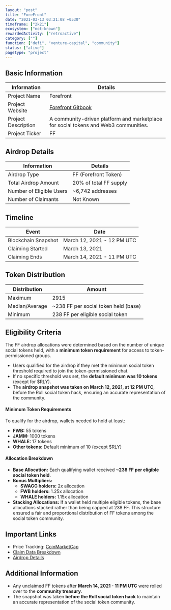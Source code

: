 ```yaml
---
layout: "post"
title: "ForeFront"
date: "2021-03-13 03:21:08 +0530"
timeframe: ["2k21"]
ecosystem: ["not-known"]
rewardedActivity: ["retroactive"]
category: [""]
function: ["defi", "venture-capital", "community"]
status: ["alive"]
pagetype: "project"
---
```


## Basic Information

| Information         | Details                                                                                          |
| ------------------- | ------------------------------------------------------------------------------------------------ |
| Project Name        | Forefront                                                                                        |
| Project Website     | [Forefront Gitbook](https://forefront.gitbook.io/forefront/token-distribution/community-airdrop) |
| Project Description | A community-driven platform and marketplace for social tokens and Web3 communities.              |
| Project Ticker      | FF                                                                                               |

## Airdrop Details

| Information              | Details                |
| ------------------------ | ---------------------- |
| Airdrop Type             | FF (Forefront Token)   |
| Total Airdrop Amount     | 20% of total FF supply |
| Number of Eligible Users | ~6,742 addresses       |
| Number of Claimants      | Not Known              |

## Timeline

| Event               | Date                       |
| ------------------- | -------------------------- |
| Blockchain Snapshot | March 12, 2021 - 12 PM UTC |
| Claiming Started    | March 13, 2021             |
| Claiming Ends       | March 14, 2021 - 11 PM UTC |

## Token Distribution

| Distribution   | Amount                               |
| -------------- | ------------------------------------ |
| Maximum        | 2915                                 |
| Median/Average | ~238 FF per social token held (base) |
| Minimum        | 238 FF per eligible social token     |

## Eligibility Criteria

The FF airdrop allocations were determined based on the number of unique social tokens held, with a **minimum token requirement** for access to token-permissioned groups.

- Users qualified for the airdrop if they met the minimum social token threshold required to join the token-permissioned chat.
- If no specific threshold was set, the **default minimum was 10 tokens** (except for $RLY).
- The **airdrop snapshot was taken on March 12, 2021, at 12 PM UTC**, before the Roll social token hack, ensuring an accurate representation of the community.

#### **Minimum Token Requirements**

To qualify for the airdrop, wallets needed to hold at least:

- **FWB:** 55 tokens
- **JAMM:** 1000 tokens
- **WHALE:** 17 tokens
- **Other tokens:** Default minimum of 10 (except $RLY)

#### **Allocation Breakdown**

- **Base Allocation:** Each qualifying wallet received **~238 FF per eligible social token held**.
- **Bonus Multipliers:**
  - **SWAGG holders:** 2x allocation
  - **FWB holders:** 1.25x allocation
  - **WHALE holders:** 1.15x allocation
- **Stacking Allocations:** If a wallet held multiple eligible tokens, the base allocations stacked rather than being capped at 238 FF.
  This structure ensured a fair and proportional distribution of FF tokens among the social token community.

## Important Links

- Price Tracking: [CoinMarketCap](https://web.archive.org/web/20211101154334/https://coinmarketcap.com/currencies/forefront/)
- [Claim Data Breakdown](https://github.com/ffdao/ffclaim/blob/main/FFClaim.csv)
- [Airdrop Details](https://forefront.gitbook.io/forefront/token-distribution/community-airdrop)

## Additional Information

- Any unclaimed FF tokens after **March 14, 2021 - 11 PM UTC** were rolled over to the **community treasury**.
- The snapshot was taken **before the Roll social token hack** to maintain an accurate representation of the social token community.
